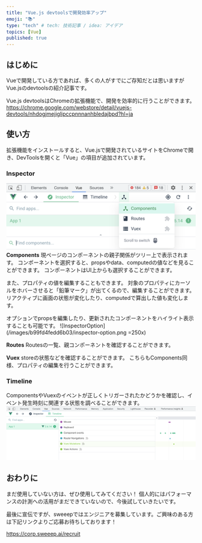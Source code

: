 ```yaml
---
title: "Vue.js devtoolsで開発効率アップ"
emoji: "📚"
type: "tech" # tech: 技術記事 / idea: アイデア
topics: [Vue]
published: true
---
```


## はじめに
Vueで開発している方であれば、多くの人がすでにご存知だとは思いますがVue.jsのdevtoolsの紹介記事です。

Vue.js devtoolsはChromeの拡張機能で、開発を効率的に行うことができます。
https://chrome.google.com/webstore/detail/vuejs-devtools/nhdogjmejiglipccpnnnanhbledajbpd?hl=ja

## 使い方
拡張機能をインストールすると、Vue.jsで開発されているサイトをChromeで開き、DevToolsを開くと「Vue」の項目が追加されています。

### Inspector
![Inspector](/images/b99fd4fedd6b03/inspector.png)
**Components**
現ページのコンポーネントの親子関係がツリー上で表示されます。
コンポーネントを選択すると、propsやdata、computedの値などを見ることができます。
コンポーネントはUI上からも選択することができます。

また、プロパティの値を編集することもできます。
対象のプロパティにカーソルをホバーさせると「鉛筆マーク」が出てくるので、編集することができます。リアクティブに画面の状態が変化したり、computedで算出した値も変化します。

オプションでpropsを編集したり、更新されたコンポーネントをハイライト表示することも可能です。
![InspectorOption](/images/b99fd4fedd6b03/inspector-option.png =250x)


**Routes**
Routesの一覧、親コンポーネントを確認することができます。

**Vuex**
storeの状態などを確認することができます。
こちらもComponents同様、プロパティの編集を行うことができます。


### Timeline
ComponentsやVuexのイベントが正しくトリガーされたかどうかを確認し、イベント発生時刻に関連する状態を調べることができます。
![timeline](/images/b99fd4fedd6b03/timeline.png)



## おわりに
まだ使用していない方は、ぜひ使用してみてください！
個人的にはパフォーマンスの計測への活用がまだできていないので、今後試していきたいです。

最後に宣伝ですが、sweeepではエンジニアを募集しています。ご興味のある方は下記リンクよりご応募お待ちしております！

https://corp.sweeep.ai/recruit